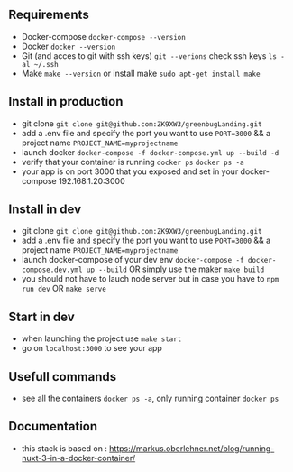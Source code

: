 ## Requirements
- Docker-compose `docker-compose --version`
- Docker `docker --version`
- Git (and acces to git with ssh keys) `git --verions` check ssh keys `ls -al ~/.ssh`
- Make `make --version` or install make `sudo apt-get install make`

## Install in production
- git clone `git clone git@github.com:ZK9XW3/greenbugLanding.git`
- add a .env file and specify the port you want to use `PORT=3000` && a project name `PROJECT_NAME=myprojectname`
- launch docker `docker-compose -f docker-compose.yml up --build -d`
- verify that your container is running `docker ps` `docker ps -a`
- your app is on port 3000 that you exposed and set in your docker-compose 192.168.1.20:3000

## Install in dev
- git clone `git clone git@github.com:ZK9XW3/greenbugLanding.git`
- add a .env file and specify the port you want to use `PORT=3000` && a project name `PROJECT_NAME=myprojectname`
- launch docker-compose of your dev env `docker-compose -f docker-compose.dev.yml up --build` OR simply use the maker `make build`
- you should not have to lauch node server but in case you have to `npm run dev` OR `make serve`

## Start in dev
- when launching the project use `make start`
- go on `localhost:3000` to see your app

## Usefull commands
- see all the containers `docker ps -a`, only running container `docker ps`

## Documentation
- this stack is based on : https://markus.oberlehner.net/blog/running-nuxt-3-in-a-docker-container/